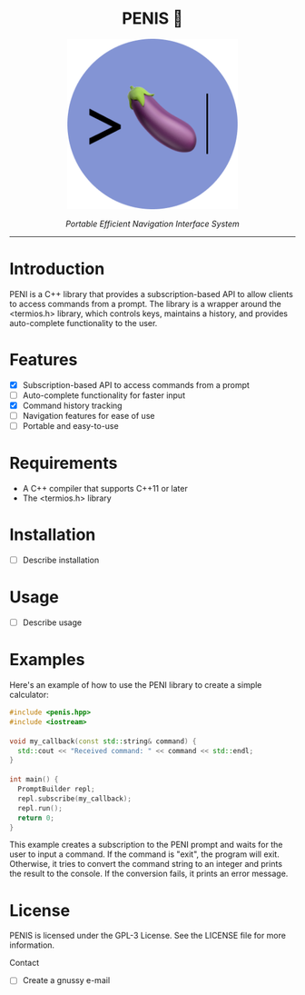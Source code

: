 <h1 align="center"> PENIS 🍆 </h1>

<p align="center">
  <img src="https://raw.githubusercontent.com/gnussy/penis/main/assets/logo.png" width=300 />
</p>
<p align="center">
  <i>Portable Efficient Navigation Interface System</i>
</p>

---

# Introduction

PENI is a C++ library that provides a subscription-based API to allow clients to access commands from a prompt. The library is a wrapper around the <termios.h> library, which controls keys, maintains a history, and provides auto-complete functionality to the user.

# Features

- [X] Subscription-based API to access commands from a prompt
- [ ] Auto-complete functionality for faster input
- [X] Command history tracking
- [ ] Navigation features for ease of use
- [ ] Portable and easy-to-use

# Requirements
- A C++ compiler that supports C++11 or later
- The <termios.h> library

# Installation
- [ ] Describe installation

# Usage
- [ ] Describe usage

# Examples
Here's an example of how to use the PENI library to create a simple calculator:

```c++
#include <penis.hpp>
#include <iostream>

void my_callback(const std::string& command) {
  std::cout << "Received command: " << command << std::endl;
}

int main() {
  PromptBuilder repl;
  repl.subscribe(my_callback);
  repl.run();
  return 0;
}
```

This example creates a subscription to the PENI prompt and waits for the user to input a command. If the command is "exit", the program will exit. Otherwise, it tries to convert the command string to an integer and prints the result to the console. If the conversion fails, it prints an error message.

# License
PENIS is licensed under the GPL-3 License. See the LICENSE file for more information.

Contact
- [ ] Create a gnussy e-mail
